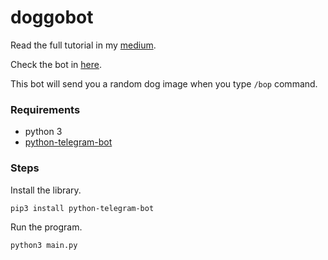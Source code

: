 # doggobot

Read the full tutorial in my [medium](https://medium.freecodecamp.org/learn-to-build-your-first-bot-in-telegram-with-python-4c99526765e4).

Check the bot in [here](http://telegram.me/picdoggobot).

This bot will send you a random dog image when you type `/bop` command.

### Requirements
- python 3
- [python-telegram-bot](https://github.com/python-telegram-bot/python-telegram-bot)

### Steps
Install the library.
```
pip3 install python-telegram-bot
```

Run the program.
```
python3 main.py
```
